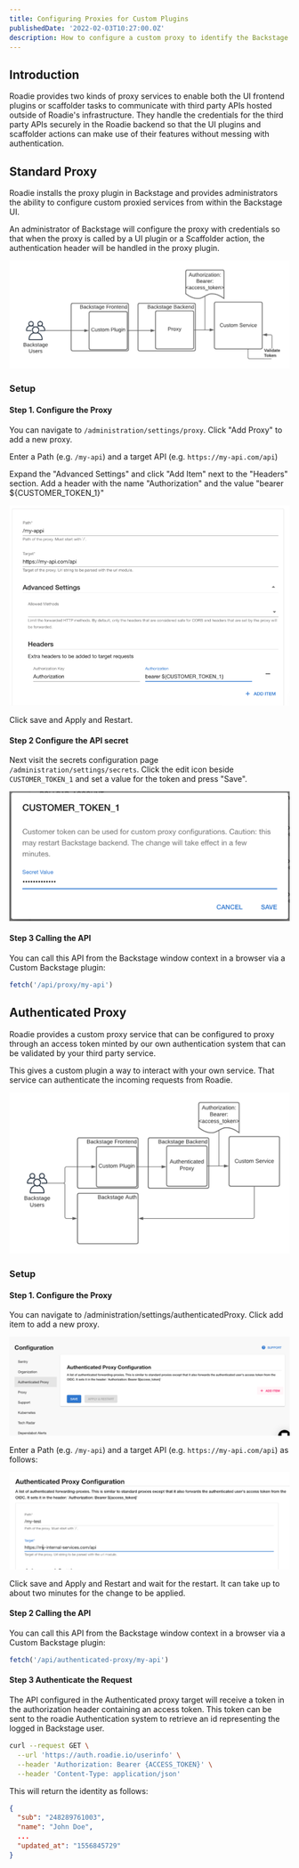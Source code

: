 ```yaml
---
title: Configuring Proxies for Custom Plugins
publishedDate: '2022-02-03T10:27:00.0Z'
description: How to configure a custom proxy to identify the Backstage user for your custom plugin or scaffolder action.
---
```


## Introduction

Roadie provides two kinds of proxy services to enable both the UI frontend plugins or scaffolder tasks to communicate with third party APIs hosted outside of Roadie's infrastructure. They handle the credentials for the third party APIs securely in the Roadie backend so that the UI plugins and scaffolder actions can make use of their features without messing with authentication.

## Standard Proxy

Roadie installs the proxy plugin in Backstage and provides administrators the ability to configure custom proxied services from within the Backstage UI.

An administrator of Backstage will configure the proxy with credentials so that when the proxy is called by a UI plugin or a Scaffolder action, the authentication header will be handled in the proxy plugin.

![proxy.png](proxy.png)
### Setup

#### Step 1. Configure the Proxy

You can navigate to `/administration/settings/proxy`. Click "Add Proxy" to add a new proxy.

Enter a Path (e.g. `/my-api`) and a target API (e.g. `https://my-api.com/api`)

Expand the "Advanced Settings" and click "Add Item" next to the "Headers" section. Add a header with the name "Authorization" and the value "bearer ${CUSTOMER_TOKEN_1}"

![customProxy.png](customProxy.png)

Click save and Apply and Restart.

#### Step 2 Configure the API secret
Next visit the secrets configuration page `/administration/settings/secrets`. Click the edit icon beside `CUSTOMER_TOKEN_1` and set a value for the token and press "Save".

![customer-token-1-save.png](customer-token-1-save.png)

#### Step 3 Calling the API

You can call this API from the Backstage window context in a browser via a Custom Backstage plugin:

```javascript
fetch('/api/proxy/my-api')
```

## Authenticated Proxy

Roadie provides a custom proxy service that can be configured to proxy through an access token minted by our own authentication system that can be validated by your third party service.

This gives a custom plugin a way to interact with your own service. That service can authenticate the incoming requests from Roadie.

![authenticatedProxyDiagram.png](authenticatedProxyDiagram.png)

### Setup
#### Step 1. Configure the Proxy

You can navigate to /administration/settings/authenticatedProxy. Click add item to add a new proxy.

![authenticatedProxyConfig.png](authenticatedProxyConfig.png)

Enter a Path (e.g. `/my-api`) and a target API (e.g. `https://my-api.com/api`) as follows:

![myTest.png](myTest.png)

Click save and Apply and Restart and wait for the restart. It can take up to about two minutes for the change to be applied.

#### Step 2 Calling the API

You can call this API from the Backstage window context in a browser via a Custom Backstage plugin:

```javascript
fetch('/api/authenticated-proxy/my-api')
```

#### Step 3 Authenticate the Request

The API configured in the Authenticated proxy target will receive a token in the authorization header containing an access token. This token can be sent to the roadie Authentication system to retrieve an id representing the logged in Backstage user.

```bash
curl --request GET \
  --url 'https://auth.roadie.io/userinfo' \
  --header 'Authorization: Bearer {ACCESS_TOKEN}' \
  --header 'Content-Type: application/json'
```

This will return the identity as follows:

```json
{
  "sub": "248289761003",
  "name": "John Doe",
  ...
  "updated_at": "1556845729"
}
```
